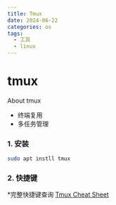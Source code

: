 ```yaml
---
title: Tmux
date: 2024-06-22
categories: os
tags:
  - 工具
  - linux
---
```

# tmux

About tmux
* 终端复用
* 多任务管理

### 1. 安装

```zsh
sudo apt instll tmux
```

### 2. 快捷键
*完整快捷键查询 [Tmux Cheat Sheet](https://tmuxcheatsheet.com/)
